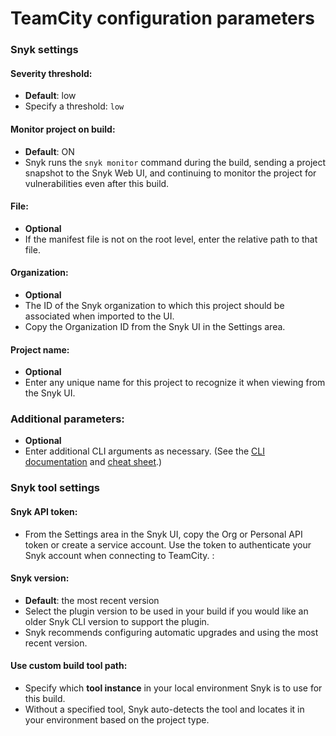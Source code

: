 # TeamCity configuration parameters

### Snyk settings

#### Severity threshold:

* **Default**: low
* Specify a threshold: `low`

#### Monitor project on build:

* **Default**: ON
* Snyk runs the `snyk monitor` command during the build, sending a project snapshot to the Snyk Web UI, and continuing to monitor the project for vulnerabilities even after this build.

#### File:

* **Optional**
* If the manifest file is not on the root level, enter the relative path to that file.

#### Organization:

* **Optional**
* The ID of the Snyk organization to which this project should be associated when imported to the UI.
* Copy the Organization ID from the Snyk UI in the Settings area.&#x20;

#### Project name:

* **Optional**
* Enter any unique name for this project to recognize it when viewing from the Snyk UI.

### Additional parameters:

* **Optional**
* Enter additional CLI arguments as necessary. (See the [CLI documentation](../../../snyk-cli/) and [cheat sheet](https://snyk.io/blog/snyk-cli-cheat-sheet/).)

### Snyk tool settings

#### Snyk API token:

* From the Settings area in the Snyk UI, copy the Org or Personal API token or create a service account. Use the token to authenticate your Snyk account when connecting to TeamCity.   :

#### Snyk version:

* **Default**: the most recent version&#x20;
* Select the plugin version to be used in your build if you would like an older Snyk CLI version to support the plugin.&#x20;
* Snyk recommends configuring automatic upgrades and using the most recent version.

#### Use custom build tool path:

* Specify which **tool instance** in your local environment Snyk is to use for this build.&#x20;
* Without a specified tool, Snyk auto-detects the tool and locates it in your environment based on the project type.
